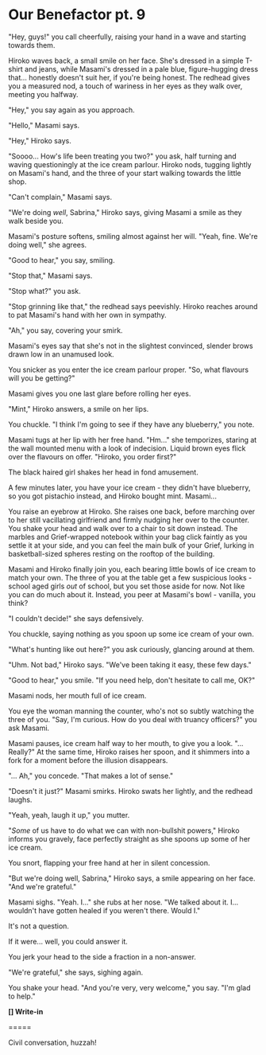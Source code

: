# Our Benefactor pt. 9

"Hey, guys!" you call cheerfully, raising your hand in a wave and starting towards them.

Hiroko waves back, a small smile on her face. She's dressed in a simple T-shirt and jeans, while Masami's dressed in a pale blue, figure-hugging dress that... honestly doesn't suit her, if you're being honest. The redhead gives you a measured nod, a touch of wariness in her eyes as they walk over, meeting you halfway.

"Hey," you say again as you approach.

"Hello," Masami says.

"Hey," Hiroko says.

"Soooo... How's life been treating you two?" you ask, half turning and waving questioningly at the ice cream parlour. Hiroko nods, tugging lightly on Masami's hand, and the three of your start walking towards the little shop.

"Can't complain," Masami says.

"We're doing *well*, Sabrina," Hiroko says, giving Masami a smile as they walk beside you.

Masami's posture softens, smiling almost against her will. "Yeah, fine. We're doing well," she agrees.

"Good to hear," you say, smiling.

"Stop that," Masami says.

"Stop what?" you ask.

"Stop grinning like that," the redhead says peevishly. Hiroko reaches around to pat Masami's hand with her own in sympathy.

"Ah," you say, covering your smirk.

Masami's eyes say that she's not in the slightest convinced, slender brows drawn low in an unamused look.

You snicker as you enter the ice cream parlour proper. "So, what flavours will you be getting?"

Masami gives you one last glare before rolling her eyes.

"Mint," Hiroko answers, a smile on her lips.

You chuckle. "I think I'm going to see if they have any blueberry," you note.

Masami tugs at her lip with her free hand. "Hm..." she temporizes, staring at the wall mounted menu with a look of indecision. Liquid brown eyes flick over the flavours on offer. "Hiroko, you order first?"

The black haired girl shakes her head in fond amusement.

A few minutes later, you have your ice cream - they didn't have blueberry, so you got pistachio instead, and Hiroko bought mint. Masami...

You raise an eyebrow at Hiroko. She raises one back, before marching over to her still vacillating girlfriend and firmly nudging her over to the counter. You shake your head and walk over to a chair to sit down instead. The marbles and Grief-wrapped notebook within your bag click faintly as you settle it at your side, and you can feel the main bulk of your Grief, lurking in basketball-sized spheres resting on the rooftop of the building.

Masami and Hiroko finally join you, each bearing little bowls of ice cream to match your own. The three of you at the table get a few suspicious looks - school aged girls *out* of school, but you set those aside for now. Not like you can do much about it. Instead, you peer at Masami's bowl - vanilla, you think?

"I couldn't decide!" she says defensively.

You chuckle, saying nothing as you spoon up some ice cream of your own.

"What's hunting like out here?" you ask curiously, glancing around at them.

"Uhm. Not bad," Hiroko says. "We've been taking it easy, these few days."

"Good to hear," you smile. "If you need help, don't hesitate to call me, OK?"

Masami nods, her mouth full of ice cream.

You eye the woman manning the counter, who's not so subtly watching the three of you. "Say, I'm curious. How do you deal with truancy officers?" you ask Masami.

Masami pauses, ice cream half way to her mouth, to give you a look. "... Really?" At the same time, Hiroko raises her spoon, and it shimmers into a fork for a moment before the illusion disappears.

"... Ah," you concede. "That makes a lot of sense."

"Doesn't it just?" Masami smirks. Hiroko swats her lightly, and the redhead laughs.

"Yeah, yeah, laugh it up," you mutter.

"*Some* of us have to do what we can with non-bullshit powers," Hiroko informs you gravely, face perfectly straight as she spoons up some of her ice cream.

You snort, flapping your free hand at her in silent concession.

"But we're doing well, Sabrina," Hiroko says, a smile appearing on her face. "And we're grateful."

Masami sighs. "Yeah. I..." she rubs at her nose. "We talked about it. I... wouldn't have gotten healed if you weren't there. Would I."

It's not a question.

If it were... well, you could answer it.

You jerk your head to the side a fraction in a non-answer.

"We're grateful," she says, sighing again.

You shake your head. "And you're very, very welcome," you say. "I'm glad to help."

**\[] Write-in**

\=====​

Civil conversation, huzzah!
